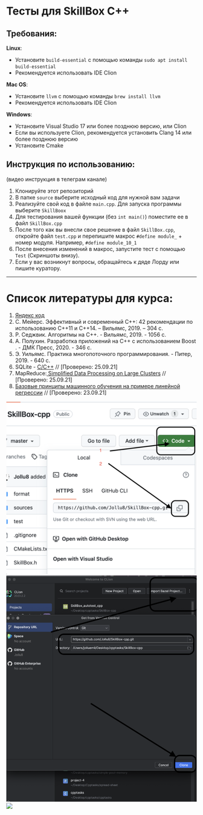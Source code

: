 # Тесты для SkillBox C++

## Требования:

**Linux**:
- Установите `build-essential` с помощью команды `sudo apt install build-essential`
- Рекомендуется использовать IDE Clion

**Mac OS**:
- Установите `llvm` с помощью команды `brew install llvm`
- Рекомендуется использовать IDE Clion

**Windows**:
- Установите Visual Studio 17 или более позднюю версию, или Clion
- Если вы используете Clion, рекомендуется установить Clang 14 или более позднюю версию
- Установите Cmake

## Инструкция по использованию:
(видео инструкция в телеграм канале)
1. Клонируйте этот репозиторий
2. В папке `source` выберите исходный код для нужной вам задачи
3. Реализуйте свой код в файле `main.cpp`. Для запуска программы выберите `SkillBoox`
4. Для тестирования вашей функции (без `int main()`) поместите ее в файл `SkillBox.cpp`
5. После того как вы внесли свое решение в файл `SkillBox.cpp`, откройте файл `test.cpp` и перепишите макрос `#define module_` + номер модуля. Например, `#define module_10_1`
6. После внесения изменений в макрос, запустите тест с помощью  `Test` (Скриншоты внизу).
7. Если у вас возникнут вопросы, обращайтесь к дяде Лорду или пишите куратору.

---
# Список литературы для курса:

1. [Яндекс код](https://coderun.yandex.ru/promo)
2. С. Мейерс. Эффективный и современный С++: 42 рекомендации по использованию С++11 и С++14.  – Вильямс, 2019. – 304 с.
3. Р. Седжвик. Алгоритмы на С++. - Вильямс, 2019.  - 1056 с.
4. А. Полухин. Разработка приложений на С++ с использованием Boost . - ДМК Пресс, 2020. - 346 с.
5. Э. Уильямс. Практика многопоточного программирования. - Питер, 2019. - 640 с. 
6. SQLite - [C/C++](https://www.tutorialspoint.com/sqlite/sqlite_c_cpp.htm) //   [Проверено: 25.09.21] 
7. MapReduce:[ Simplified Data Processing on Large Clusters](https://storage.googleapis.com/pub-tools-public-publication-data/pdf/16cb30b4b92fd4989b8619a61752a2387c6dd474.pdf) //  [Проверено: 25.09.21] 
8. [Базовые принципы машинного обучения на примере линейной регрессии](https://habr.com/ru/company/ods/blog/322076/ ) // [Проверено: 23.09.21]



<img src="./img/img_1.png">
<img src="./img/img_2.png">
<img src="./src/img_3.png">

